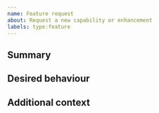```yaml
---
name: Feature request
about: Request a new capability or enhancement
labels: type:feature
---
```


## Summary

<!-- What problem should this solve? -->

## Desired behaviour

<!-- How should it work from the user's perspective? -->

## Additional context

<!-- Links, mockups, or notes -->
